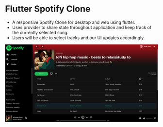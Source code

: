 # Flutter Spotify Clone

* A responsive Spotify Clone for desktop and web using flutter.
* Uses provider to share state throughout application and keep track of the currently selected song.
* Users will be able to select tracks and our UI updates accordingly.

![1680179735394](image/README/1680179735394.png)

